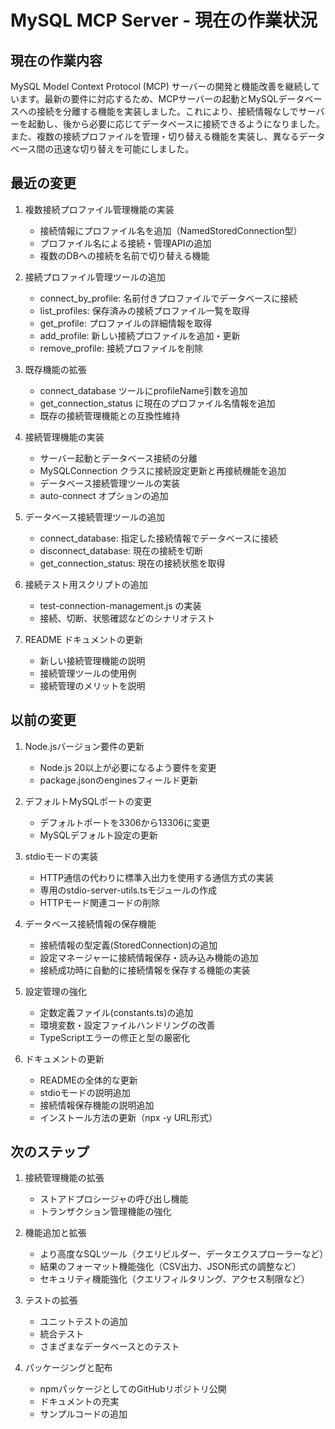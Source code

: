 # MySQL MCP Server - 現在の作業状況

## 現在の作業内容
MySQL Model Context Protocol (MCP) サーバーの開発と機能改善を継続しています。最新の要件に対応するため、MCPサーバーの起動とMySQLデータベースへの接続を分離する機能を実装しました。これにより、接続情報なしでサーバーを起動し、後から必要に応じてデータベースに接続できるようになりました。また、複数の接続プロファイルを管理・切り替える機能を実装し、異なるデータベース間の迅速な切り替えを可能にしました。

## 最近の変更
1. 複数接続プロファイル管理機能の実装
   - 接続情報にプロファイル名を追加（NamedStoredConnection型）
   - プロファイル名による接続・管理APIの追加
   - 複数のDBへの接続を名前で切り替える機能

2. 接続プロファイル管理ツールの追加
   - connect_by_profile: 名前付きプロファイルでデータベースに接続
   - list_profiles: 保存済みの接続プロファイル一覧を取得
   - get_profile: プロファイルの詳細情報を取得
   - add_profile: 新しい接続プロファイルを追加・更新
   - remove_profile: 接続プロファイルを削除

3. 既存機能の拡張
   - connect_database ツールにprofileName引数を追加
   - get_connection_status に現在のプロファイル名情報を追加
   - 既存の接続管理機能との互換性維持

4. 接続管理機能の実装
   - サーバー起動とデータベース接続の分離
   - MySQLConnection クラスに接続設定更新と再接続機能を追加
   - データベース接続管理ツールの実装
   - auto-connect オプションの追加

5. データベース接続管理ツールの追加
   - connect_database: 指定した接続情報でデータベースに接続
   - disconnect_database: 現在の接続を切断
   - get_connection_status: 現在の接続状態を取得

3. 接続テスト用スクリプトの追加
   - test-connection-management.js の実装
   - 接続、切断、状態確認などのシナリオテスト

4. README ドキュメントの更新
   - 新しい接続管理機能の説明
   - 接続管理ツールの使用例
   - 接続管理のメリットを説明

## 以前の変更
1. Node.jsバージョン要件の更新
   - Node.js 20以上が必要になるよう要件を変更
   - package.jsonのenginesフィールド更新

2. デフォルトMySQLポートの変更
   - デフォルトポートを3306から13306に変更
   - MySQLデフォルト設定の更新

3. stdioモードの実装
   - HTTP通信の代わりに標準入出力を使用する通信方式の実装
   - 専用のstdio-server-utils.tsモジュールの作成
   - HTTPモード関連コードの削除

4. データベース接続情報の保存機能
   - 接続情報の型定義(StoredConnection)の追加
   - 設定マネージャーに接続情報保存・読み込み機能の追加
   - 接続成功時に自動的に接続情報を保存する機能の実装

5. 設定管理の強化
   - 定数定義ファイル(constants.ts)の追加
   - 環境変数・設定ファイルハンドリングの改善
   - TypeScriptエラーの修正と型の厳密化

6. ドキュメントの更新
   - READMEの全体的な更新
   - stdioモードの説明追加
   - 接続情報保存機能の説明追加
   - インストール方法の更新（npx -y URL形式）

## 次のステップ
1. 接続管理機能の拡張
   - ストアドプロシージャの呼び出し機能
   - トランザクション管理機能の強化

1. 機能追加と拡張
   - より高度なSQLツール（クエリビルダー、データエクスプローラーなど）
   - 結果のフォーマット機能強化（CSV出力、JSON形式の調整など）
   - セキュリティ機能強化（クエリフィルタリング、アクセス制限など）

2. テストの拡張
   - ユニットテストの追加
   - 統合テスト
   - さまざまなデータベースとのテスト

3. パッケージングと配布
   - npmパッケージとしてのGitHubリポジトリ公開
   - ドキュメントの充実
   - サンプルコードの追加
